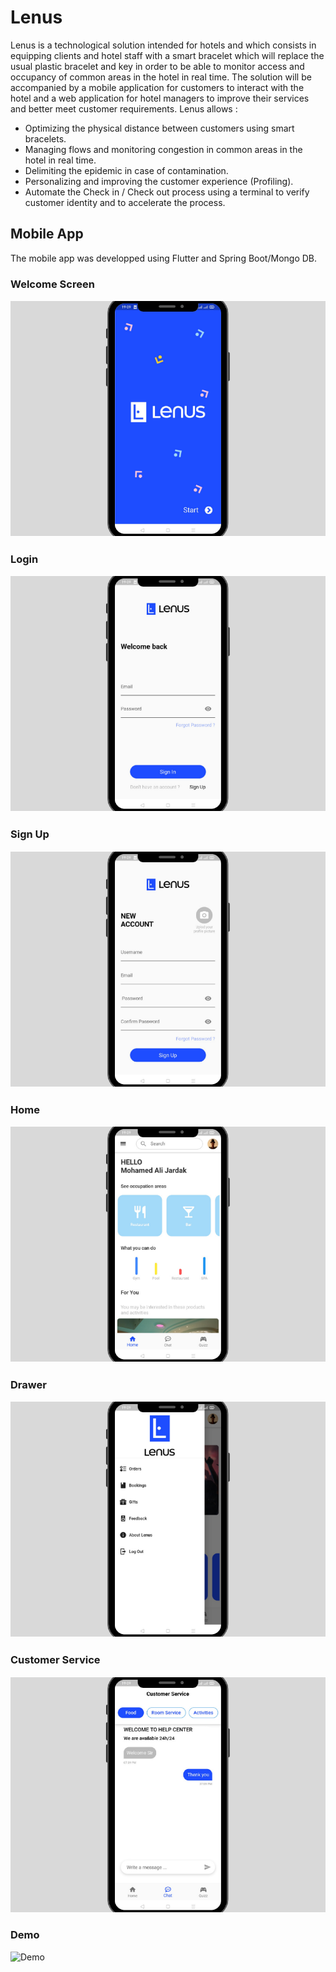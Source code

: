 # Lenus
Lenus is a technological solution intended for hotels and which consists in equipping clients and hotel staff with a smart bracelet which will replace the usual plastic bracelet and key in order to be able to monitor access and occupancy of common areas in the hotel in real time.
The solution will be accompanied by a mobile application for customers to interact with the hotel and a web application for hotel managers to improve their services and better meet customer requirements.
Lenus allows :
- Optimizing the physical distance between customers using smart bracelets.
- Managing flows and monitoring congestion in common areas in the hotel in real time.
- Delimiting the epidemic in case of contamination.
- Personalizing and improving the customer experience (Profiling).
- Automate the Check in / Check out process using a terminal to verify customer identity and to accelerate the process.
## Mobile App

The mobile app was developped using Flutter and Spring Boot/Mongo DB.

### Welcome Screen

![Welcome Screen](https://github.com/dalijardak/Lenus/blob/master/screens/image_large.jpeg)

### Login 

![login](https://github.com/dalijardak/Lenus/blob/master/screens/login_page.jpeg)

### Sign Up 

![sign up](https://github.com/dalijardak/Lenus/blob/master/screens/signup_page.jpeg)

### Home

![home](https://github.com/dalijardak/Lenus/blob/master/screens/home_page.jpeg)

### Drawer

![drawer](https://github.com/dalijardak/Lenus/blob/master/screens/drawer.jpeg)

### Customer Service

![customer_service](https://github.com/dalijardak/Lenus/blob/master/screens/customer_service.jpeg)

### Demo 

![Demo](https://gifs.com/gif/demo-x61QAr)
